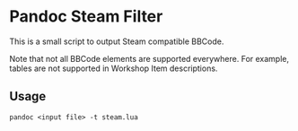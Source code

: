 # Pandoc Steam Filter

This is a small script to output Steam compatible BBCode.

Note that not all BBCode elements are supported everywhere. For example, tables
are not supported in Workshop Item descriptions.

## Usage

`pandoc <input file> -t steam.lua`
